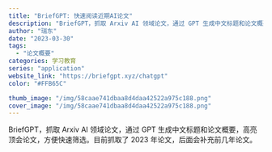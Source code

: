 ```yaml
---
title: "BriefGPT: 快速阅读近期AI论文"
description: "BriefGPT，抓取 Arxiv AI 领域论文，通过 GPT 生成中文标题和论文概要，高亮顶会论文，方便快速筛选。目"
author: "瑞东"
date: "2023-03-30"
tags:
  - "论文概要"
categories: 学习教育
series: "application"
website_link: "https://briefgpt.xyz/chatgpt"
color: "#FFB65C"

thumb_image: "/img/58caae741dbaa8d4daa42522a975c188.png"
cover_image: "/img/58caae741dbaa8d4daa42522a975c188.png"
---
```


BriefGPT，抓取 Arxiv AI 领域论文，通过 GPT 生成中文标题和论文概要，高亮顶会论文，方便快速筛选。目前抓取了 2023 年论文，后面会补充前几年论文。 